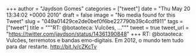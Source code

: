 
+++
author = "Jaydson Gomes"
categories = ["tweet"]
date = "Thu May 20 13:34:02 +0000 2010"
draft = false
image = "No media found for this Tweet"
slug = "049a01429ce2de0bef0f6be227790b39c4cdf911"
tags = ["tweet"]
title = """RT: @botaoteca: Vulcões, ..."""
tweet = true
tweet_url = "https://twitter.com/jaydson/status/14361390848"
+++
RT: @botaoteca: Vulcões, terremotos e bandas emo-digitais. Em 2012, o mundo tem tudo para dar restarte. http://bit.ly/cZKcTv
